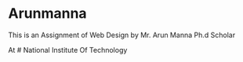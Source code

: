 ﻿# Arunmanna
This is an Assignment of Web Design by Mr. Arun Manna Ph.d Scholar

At # National Institute Of Technology

